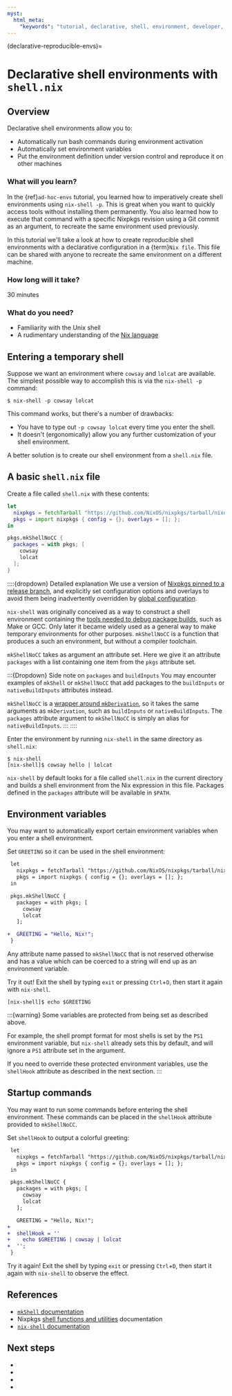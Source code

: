 ```yaml
---
myst:
  html_meta:
    "keywords": "tutorial, declarative, shell, environment, developer, nix, nixpkgs"
---
```


(declarative-reproducible-envs)=
# Declarative shell environments with `shell.nix`

## Overview

Declarative shell environments allow you to:

- Automatically run bash commands during environment activation
- Automatically set environment variables
- Put the environment definition under version control and reproduce it on other machines

### What will you learn?

In the {ref}`ad-hoc-envs` tutorial, you learned how to imperatively create shell environments using `nix-shell -p`.
This is great when you want to quickly access tools without installing them permanently.
You also learned how to execute that command with a specific Nixpkgs revision using a Git commit as an argument, to recreate the same environment used previously.

In this tutorial we'll take a look at how to create reproducible shell environments with a declarative configuration in a {term}`Nix file`.
This file can be shared with anyone to recreate the same environment on a different machine.

### How long will it take?

30 minutes

### What do you need?

- Familiarity with the Unix shell
- A rudimentary understanding of the [Nix language](reading-nix-language)

## Entering a temporary shell

Suppose we want an environment where `cowsay` and `lolcat` are available.
The simplest possible way to accomplish this is via the `nix-shell -p` command:

```
$ nix-shell -p cowsay lolcat
```

This command works, but there's a number of drawbacks:
- You have to type out `-p cowsay lolcat` every time you enter the shell.
- It doesn't (ergonomically) allow you any further customization of your shell environment.

A better solution is to create our shell environment from a `shell.nix` file.

## A basic `shell.nix` file

Create a file called `shell.nix` with these contents:

```nix
let
  nixpkgs = fetchTarball "https://github.com/NixOS/nixpkgs/tarball/nixos-23.11";
  pkgs = import nixpkgs { config = {}; overlays = []; };
in

pkgs.mkShellNoCC {
  packages = with pkgs; [
    cowsay
    lolcat
  ];
}
```

::::{dropdown} Detailed explanation
We use a version of [Nixpkgs pinned to a release branch](<ref-pinning-nixpkgs>), and explicitly set configuration options and overlays to avoid them being inadvertently overridden by [global configuration](https://nixos.org/manual/nixpkgs/stable/#chap-packageconfig).

`nix-shell` was originally conceived as a way to construct a shell environment containing the [tools needed to debug package builds](https://nixos.org/manual/nixpkgs/stable/#sec-tools-of-stdenv), such as Make or GCC.
Only later it became widely used as a general way to make temporary environments for other purposes.
`mkShellNoCC` is a function that produces a such an environment, but without a compiler toolchain.

`mkShellNoCC` takes as argument an attribute set.
Here we give it an attribute `packages` with a list containing one item from the `pkgs` attribute set.

:::{Dropdown} Side note on `packages` and `buildInputs`
You may encounter examples of `mkShell` or `mkShellNoCC` that add packages to the `buildInputs` or `nativeBuildInputs` attributes instead.


`mkShellNoCC` is a [wrapper around `mkDerivation`](https://nixos.org/manual/nixpkgs/stable/#sec-pkgs-mkShell), so it takes the same arguments as `mkDerivation`, such as `buildInputs` or `nativeBuildInputs`.
The `packages` attribute argument to `mkShellNoCC` is simply an alias for `nativeBuildInputs`.
:::
::::

Enter the environment by running `nix-shell` in the same directory as `shell.nix`:

```console
$ nix-shell
[nix-shell]$ cowsay hello | lolcat
```

`nix-shell` by default looks for a file called `shell.nix` in the current directory and builds a shell environment from the Nix expression in this file.
Packages defined in the `packages` attribute will be available in `$PATH`.

## Environment variables

You may want to automatically export certain environment variables when you enter a shell environment.

Set `GREETING` so it can be used in the shell environment:

```diff
 let
   nixpkgs = fetchTarball "https://github.com/NixOS/nixpkgs/tarball/nixos-23.11";
   pkgs = import nixpkgs { config = {}; overlays = []; };
 in

 pkgs.mkShellNoCC {
   packages = with pkgs; [
     cowsay
     lolcat
   ];

+  GREETING = "Hello, Nix!";
 }
```

Any attribute name passed to `mkShellNoCC` that is not reserved otherwise and has a value which can be coerced to a string will end up as an environment variable.

Try it out!
Exit the shell by typing `exit` or pressing `Ctrl`+`D`, then start it again with `nix-shell`.

```console
[nix-shell]$ echo $GREETING
```

:::{warning}
Some variables are protected from being set as described above.

For example, the shell prompt format for most shells is set by the `PS1` environment variable, but `nix-shell` already sets this by default, and will ignore a `PS1` attribute set in the argument.

If you need to override these protected environment variables, use the `shellHook` attribute as described in the next section.
:::

## Startup commands

You may want to run some commands before entering the shell environment.
These commands can be placed in the `shellHook` attribute provided to `mkShellNoCC`.

Set `shellHook` to output a colorful greeting:

```diff
 let
   nixpkgs = fetchTarball "https://github.com/NixOS/nixpkgs/tarball/nixos-23.11";
   pkgs = import nixpkgs { config = {}; overlays = []; };
 in

 pkgs.mkShellNoCC {
   packages = with pkgs; [
     cowsay
     lolcat
   ];

   GREETING = "Hello, Nix!";
+
+  shellHook = ''
+    echo $GREETING | cowsay | lolcat
+  '';
 }
```

Try it again!
Exit the shell by typing `exit` or pressing `Ctrl`+`D`, then start it again with `nix-shell` to observe the effect.

## References

- [`mkShell` documentation](https://nixos.org/manual/nixpkgs/stable/#sec-pkgs-mkShell)
- Nixpkgs [shell functions and utilities](https://nixos.org/manual/nixpkgs/stable/#ssec-stdenv-functions) documentation
- [`nix-shell` documentation](https://nix.dev/manual/nix/2.18/command-ref/nix-shell)

## Next steps

- [](reading-nix-language)
- [](automatic-direnv)
- [](../../guides/recipes/sharing-dependencies.md)
- [](../../guides/recipes/dependency-management.md)
